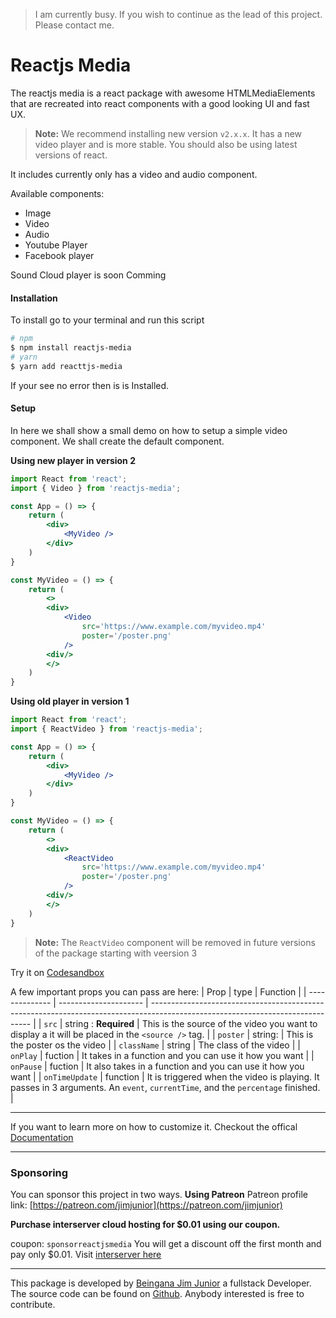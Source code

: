 > I am currently busy. If you wish to continue as the lead of this project. Please contact me.
# Reactjs Media

The reactjs media is a react package with awesome HTMLMediaElements that are recreated into react components with a good looking UI and fast UX.

> **Note:** We recommend installing new version `v2.x.x`. It has a new video player and is more stable. You should also be using latest versions of react.

It includes currently only has a video and audio component.

Available components:

- Image
- Video
- Audio
- Youtube Player
- Facebook player

Sound Cloud player is soon Comming

#### Installation

To install go to your terminal and run this script

```bash
# npm
$ npm install reactjs-media
# yarn
$ yarn add reacttjs-media
```

If your see no error then is is Installed.

#### Setup

In here we shall show a small demo on how to setup a simple video component. We shall create the default component.

**Using new player in version 2**

```jsx
import React from 'react';
import { Video } from 'reactjs-media';

const App = () => {
    return (
        <div>
            <MyVideo />
        </div>
    )
}

const MyVideo = () => {
    return (
        <>
        <div>
            <Video
                src='https://www.example.com/myvideo.mp4'
                poster='/poster.png'
            />
        <div/>
        </>
    )
}

```

**Using old player in version 1**

```jsx
import React from 'react';
import { ReactVideo } from 'reactjs-media';

const App = () => {
    return (
        <div>
            <MyVideo />
        </div>
    )
}

const MyVideo = () => {
    return (
        <>
        <div>
            <ReactVideo
                src='https://www.example.com/myvideo.mp4'
                poster='/poster.png'
            />
        <div/>
        </>
    )
}

```

> **Note:** The `ReactVideo` component will be removed in future versions of the package starting with veersion 3

Try it on [Codesandbox](https://codesandbox.io/s/reactjs-media-3pj4t?file=/src/App.js)

A few important props you can pass are here:
| Prop           | type                  | Function                                                                                                                       |
| -------------- | --------------------- | ------------------------------------------------------------------------------------------------------------------------------ |
| `src`          | string : **Required** | This is the source of the video you want to display a it will be placed in the `<source />` tag.                               |
| `poster`       | string:               | This is the poster os the video                                                                                                |
| `className`    | string                | The class of the video                                                                                                         |
| `onPlay`       | fuction               | It takes in a function and you can use it how you want                                                                         |
| `onPause`      | fuction               | It also takes in a function and you can use it how you want                                                                    |
| `onTimeUpdate` | function              | It is triggered when the video is playing. It passes in 3 arguments. An `event`, `currentTime`, and the `percentage` finished. |

---

If you want to learn more on how to customize it. Checkout the offical [Documentation](https://cranom.vercel.app/reactjs-media "Documentation")


---
### Sponsoring
You can sponsor this project in two ways.
**Using Patreon**
Patreon profile link: [https://patreon.com/jimjunior](https://patreon.com/jimjunior)

**Purchase interserver cloud hosting for $0.01 using our coupon.**

coupon: `sponsorreactjsmedia`
You will get a discount off the first month and pay only $0.01. Visit [interserver here](https://www.interserver.net/r/656116)
___

This package is developed by [Beingana Jim Junior](https://www.twitter.com/_jimjunior_) a fullstack Developer. The source code can be found on [Github](https://github.com/jim-junior/reactjs-media).
Anybody interested is free to contribute.
